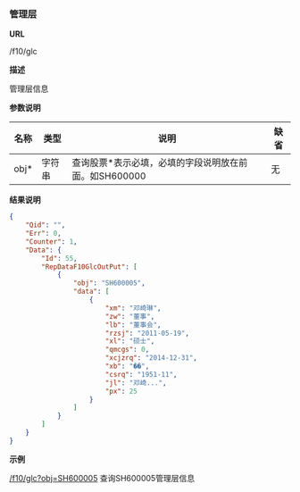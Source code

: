 
### 管理层

**URL**

/f10/glc

**描述**

管理层信息

**参数说明**

|名称|类型|说明|缺省|
| -------- | -------- | -------- | -------- |
|obj\*|字符串|查询股票\*表示必填，必填的字段说明放在前面。如SH600000|无|


**结果说明**

```json
{
    "Qid": "",
    "Err": 0,
    "Counter": 1,
    "Data": {
        "Id": 55,
        "RepDataF10GlcOutPut": [
            {
                "obj": "SH600005",
                "data": [
                    {
                        "xm": "邓崎琳",
                        "zw": "董事",
                        "lb": "董事会",
                        "rzsj": "2011-05-19",
                        "xl": "硕士",
                        "qmcgs": 0,
                        "xcjzrq": "2014-12-31",
                        "xb": "��",
                        "csrq": "1951-11",
                        "jl": "邓崎...",
                        "px": 25
                    }
                ]
            }
        ]
    }
}
```

**示例**

[/f10/glc?obj=SH600005]($APIHOST$/f10/glc?obj=SH600005)
查询SH600005管理层信息
